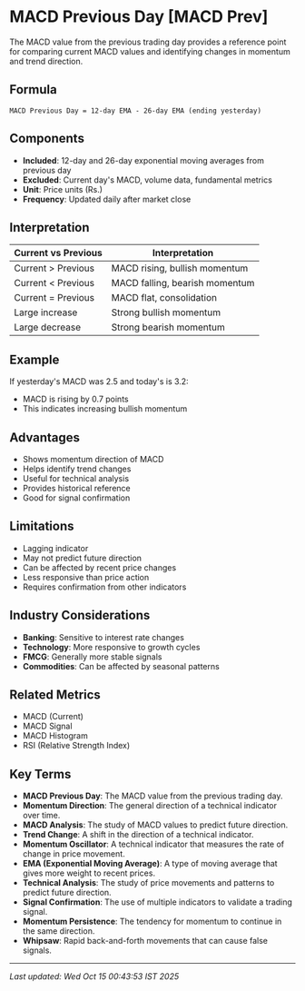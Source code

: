 # MACD Previous Day [MACD Prev]

The MACD value from the previous trading day provides a reference point for comparing current MACD values and identifying changes in momentum and trend direction.

## Formula
```text
MACD Previous Day = 12-day EMA - 26-day EMA (ending yesterday)
```

## Components
- **Included**: 12-day and 26-day exponential moving averages from previous day
- **Excluded**: Current day's MACD, volume data, fundamental metrics
- **Unit**: Price units (Rs.)
- **Frequency**: Updated daily after market close

## Interpretation
| Current vs Previous | Interpretation |
|---------------------|----------------|
| Current > Previous | MACD rising, bullish momentum |
| Current < Previous | MACD falling, bearish momentum |
| Current = Previous | MACD flat, consolidation |
| Large increase | Strong bullish momentum |
| Large decrease | Strong bearish momentum |

## Example
If yesterday's MACD was 2.5 and today's is 3.2:
- MACD is rising by 0.7 points
- This indicates increasing bullish momentum

## Advantages
- Shows momentum direction of MACD
- Helps identify trend changes
- Useful for technical analysis
- Provides historical reference
- Good for signal confirmation

## Limitations
- Lagging indicator
- May not predict future direction
- Can be affected by recent price changes
- Less responsive than price action
- Requires confirmation from other indicators

## Industry Considerations
- **Banking**: Sensitive to interest rate changes
- **Technology**: More responsive to growth cycles
- **FMCG**: Generally more stable signals
- **Commodities**: Can be affected by seasonal patterns

## Related Metrics
- MACD (Current)
- MACD Signal
- MACD Histogram
- RSI (Relative Strength Index)

## Key Terms
- **MACD Previous Day**: The MACD value from the previous trading day.
- **Momentum Direction**: The general direction of a technical indicator over time.
- **MACD Analysis**: The study of MACD values to predict future direction.
- **Trend Change**: A shift in the direction of a technical indicator.
- **Momentum Oscillator**: A technical indicator that measures the rate of change in price movement.
- **EMA (Exponential Moving Average)**: A type of moving average that gives more weight to recent prices.
- **Technical Analysis**: The study of price movements and patterns to predict future direction.
- **Signal Confirmation**: The use of multiple indicators to validate a trading signal.
- **Momentum Persistence**: The tendency for momentum to continue in the same direction.
- **Whipsaw**: Rapid back-and-forth movements that can cause false signals.

---
*Last updated: Wed Oct 15 00:43:53 IST 2025*
